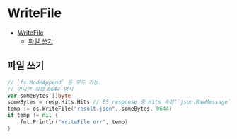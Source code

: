 # WriteFile

- [WriteFile](#writefile)
    - [파일 쓰기](#파일-쓰기)

## 파일 쓰기

```go
// `fs.ModeAppend` 등 모드 가능.
// 아니면 직접 0644 명시
var someBytes []byte
someBytes = resp.Hits.Hits // ES response 중 Hits 속성(`json.RawMessage`)
temp := os.WriteFile("result.json", someBytes, 0644)
if temp != nil {
    fmt.Println("WriteFile err", temp)
}
```
